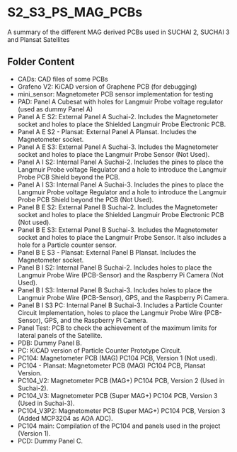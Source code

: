 # S2_S3_PS_MAG_PCBs
A summary of the different MAG derived PCBs used in SUCHAI 2, SUCHAI 3 and Plansat Satellites

## Folder Content

- CADs: CAD files of some PCBs
- Grafeno V2: KiCAD version of Graphene PCB (for debugging)
- mini_sensor: Magnetometer PCB sensor implementation for testing
- PAD: Panel A Cubesat with holes for Langmuir Probe voltage regulator (used as dummy Panel A)
- Panel A E S2: External Panel A Suchai-2. Includes the Magnetometer socket and holes to place the Shielded Langmuir Probe Electronic PCB.
- Panel A E S2 - Plansat: External Panel A Plansat. Includes the Magnetometer socket.
- Panel A E S3: External Panel A Suchai-3. Includes the Magnetometer socket and holes to place the Langmuir Probe Sensor (Not Used).
- Panel A I S2: Internal Panel A Suchai-2. Includes the pines to place the Langmuir Probe voltage Regulator and a hole to introduce the Langmuir Probe PCB Shield beyond the PCB.
- Panel A I S3: Internal Panel A Suchai-3. Includes the pines to place the Langmuir Probe voltage Regulator and a hole to introduce the Langmuir Probe PCB Shield beyond the PCB (Not Used).
- Panel B E S2: External Panel B Suchai-2. Includes the Magnetometer socket and holes to place the Shielded Langmuir Probe Electronic PCB (Not used).
- Panel B E S3: External Panel B Suchai-3. Includes the Magnetometer socket and holes to place the Langmuir Probe Sensor. It also includes a hole for a Particle counter sensor.
- Panel B E S3 - Plansat: External Panel B Plansat. Includes the Magnetometer socket.
- Panel B I S2: Internal Panel B Suchai-2. Includes holes to place the Langmuir Probe Wire (PCB-Sensor) and the Raspberry Pi Camera (Not Used).
- Panel B I S3: Internal Panel B Suchai-3. Includes holes to place the Langmuir Probe Wire (PCB-Sensor), GPS, and the Raspberry Pi Camera.
- Panel B I S3 PC: Internal Panel B Suchai-3. Includes a Particle Counter Circuit Implementation, holes to place the Langmuir Probe Wire (PCB-Sensor), GPS, and the Raspberry Pi Camera.
- Panel Test: PCB to check the achievement of the maximum limits for lateral panels of the Satellite.
- PDB: Dummy Panel B.
- PC: KiCAD version of Particle Counter Prototype Circuit.
- PC104: Magnetometer PCB (MAG) PC104 PCB, Version 1 (Not used).
- PC104 - Plansat: Magnetometer PCB (MAG) PC104 PCB, Plansat Version.
- PC104_V2: Magnetometer PCB (MAG+) PC104 PCB, Version 2 (Used in Suchai-2).
- PC104_V3: Magnetometer PCB (Super MAG+) PC104 PCB, Version 3 (Used in Suchai-3).
- PC104_V3P2: Magnetometer PCB (Super MAG+) PC104 PCB, Version 3 (Added MCP3204 as AOA ADC).
- PC104 main: Compilation of the PC104 and panels used in the project (Version 1).
- PCD: Dummy Panel C.
